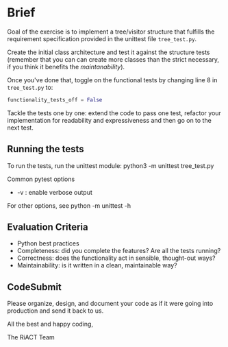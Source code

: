 # Brief

Goal of the exercise is to implement a tree/visitor structure that
fulfills the requirement specification provided in the unittest file
`tree_test.py`.

Create the initial class architecture and test it against the structure
tests (remember that you can can create more classes than the strict
necessary, if you think it benefits the *maintanability*). 

Once you've done that, toggle on the functional tests by changing line 8
in `tree_test.py` to:

```python
functionality_tests_off = False
```

Tackle the tests one by one: extend the code to pass one test, refactor
your implementation for readability and expressiveness and then go on
to the next test.


## Running the tests

To run the tests, run the unittest module: python3 -m unittest tree_test.py  

Common pytest options  

 * -v : enable verbose output

For other options, see python -m unittest -h

## Evaluation Criteria

 * Python best practices
 * Completeness: did you complete the features? Are all the tests running?
 * Correctness: does the functionality act in sensible, thought-out ways?
 * Maintainability: is it written in a clean, maintainable way?

## CodeSubmit  

Please organize, design, and document your code as if it were going into
production and send it back to us.   

All the best and happy coding,  

The RiACT Team  
